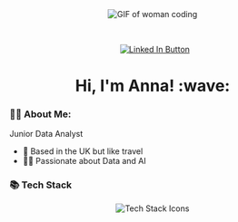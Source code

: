 <div align="center">
  <img src="https://media2.giphy.com/media/v1.Y2lkPTc5MGI3NjExMHEwY2Jwdm1kZ2JiNmM1ODdzd2s3YjJ0aW9sOTUyYTRlcG9pYjNuZSZlcD12MV9pbnRlcm5hbF9naWZfYnlfaWQmY3Q9Zw/36KsC30Yp0C3rnt8H8/giphy.gif" alt="GIF of woman coding">
  <br>
  
  &nbsp;
  
  &nbsp;
  <a href="https://www.linkedin.com/in/anna-araszewska/"><img src="https://img.shields.io/badge/LinkedIn-blue?logo=linkedin&logoColor=white&style=for-the-badge" alt="Linked In Button"/></a>
  <br>
  
  <h1>Hi, I'm Anna! :wave:</h1>
</div>

### 👩‍💻 About Me:
Junior Data Analyst
- 🏡 Based in the UK but like travel
- 🧑‍🦽 Passionate about Data and AI


### 📚 Tech Stack
<div align="center">
  <img src="https://skillicons.dev/icons?i=python,aws,azure,git,sql" alt="Tech Stack Icons">
</div>
